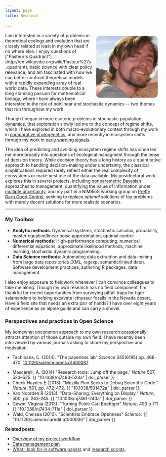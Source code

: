```yaml
---
layout: page
title: Research

---
```


<img src="assets/img/wadirum.png" style="float:right; margin: 10px 10px;"/>
I am interested in a variety of problems in theoretical
ecology and evolution that are closely related at least in my
own head if no where else.  I enjoy questions of ["Pasteur's Quadrant"](http://en.wikipedia.org/wiki/Pasteur%27s_quadrant), basic
science with clear policy relevance, and am fascinated with how we can
better confront theoretical models with a rapidly expanding array of
real world data.  These interests couple to a long standing
passion for mathematical biology, where I have always been interested
in the role of nonlinear and stochastic dynamics -- two themes that run
throughout my work.

Though I began in more esoteric problems in stochastic population
dynamics, that exploration slowly led me to the concept of regime shifts,
which I have explored in both macro-evolutionary context through my
work in [comparative phylogenetics](/projects/phylogenetics.html),
and more recently in ecosystem shifts through my work in [early warning
signals](/projects/warning-signals.html).

The idea of predicting and avoiding ecosystem regime shifts has since
led me more broadly into questions of ecological managment through the
lense of decision theory.  While decision theory has a long history as
a quantitative approach to handling decision-making under uncertainty,
the classical simplifications required rarely reflect either the real
complexity of ecosystems or make best use of the data available.
My postdoctoral work explores this in several projects, including
[nonparametric Bayesian](/projects/nonparametric-bayes.html)
approaches to management, quantifying the value of information
under [multiple uncertainty](/projects/multiple-uncertainty.html),
and my part in a NIMBioS working group on [Pretty Darn Good
Control](/projects/pdg-control.html), seeking to replace _optimal_
solutions of toy problems with merely decent solutions for more realistic
scenarios.

<!--
### Project Landing Pages

The menu to the right links to abstracts for most of my recent
reseach projects.  These pages also include automated feeds from
my workflow, indicating active issues or next steps, recent notebook
entries, current literature I'm reading on the topic, etc.
-->


------------------------------------------------------------------------------


### My Toolbox

* **Analytic methods**: Dynamical systems, stochastic calculus, probability, master equation/linear noise approximation, optimal control
* **Numerical methods**: High-performance computing, numerical differential equations, approximate likelihood methods, machine learning, stochastic dynamic programming.
* **Data Science methods**: Automating data extraction and data-mining from large data repositories (XML, regexp, semantic/linked data). Software development practices, authoring R packages, data management.

I also enjoy exposure to fieldwork whenever I can convince colleagues to take me along. Though my own research has no field component, I'm thankful for recent opportunities from surveying pitfall traps for tiger salamanders to helping excavate icthysaur fossils in the Nevada desert. Have a field site that needs an extra pair of hands? I have over eight years of experience as an alpine guide and can carry a shovel.




### Perspectives and practices in Open Science

My somewhat uncommon approach to my own research ocassionally attracts attention of those outside my own field.  I have recently been interviewed by various journals asking to share my perspective and motivation.

- Tachibana, C. (2014). "The paperless lab" _Science_ 345(6195) pp. 468-470. [10.1126/science.opms.p1400087](http://www.sciencemag.org/site/products/lst_20140613.xhtml)
* Mascarelli, A. (2014) "Research tools: Jump off the page." _Nature_ 507, 523–525. {{ "10.1038/nj7493-523a" | doi_parser }}
* Check Hayden E (2013). "Mozilla Plan Seeks to Debug Scientific Code." _Nature_, 501, pp. 472-472. {{ "10.1038/501472a" | doi_parser }}
* Van Noorden R (2013). "Data-Sharing: Everything on Display." _Nature_, 500, pp. 243-245. {{ "10.1038/nj7461-243a" | doi_parser }}
* Gewin, Virginia (2013). "Turning Point: Carl Boettiger" _Nature_, 493 p 711  {{ "10.1038/nj7434-711a" | doi_parser }}
* Wald, Chelsea (2010).  "Scientists Embrace Openness" _Science_. {{ "10.1126/science.caredit.a1000036" | doi_parser }}

**Related posts**:

- [Overview of my project workflow](http://www.carlboettiger.info/2012/05/06/research-workflow.html)
- [Data management plan](http://www.carlboettiger.info/2012/10/09/data-management-plan.htm)
- [What I look for in software papers](http://carlboettiger.info/2013/06/13/what-I-look-for-in-software-papers.html) and [research scripts](http://carlboettiger.info/2013/09/25/mozilla-software-review.html).


